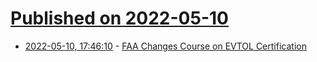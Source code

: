 # [Published on 2022-05-10](index.md)

* [2022-05-10, 17:46:10](https://news.ycombinator.com/item?id=31330035) - [FAA Changes Course on EVTOL Certification](https://theaircurrent.com/aircraft-development/faa-changes-course-on-evtol-certification/)
